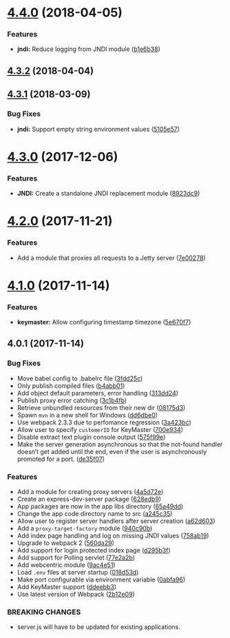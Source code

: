 <a name="4.4.0"></a>
# [4.4.0](https://github.com/caplin/caplin-dev-tools/compare/express-dev-server@4.3.2...express-dev-server@4.4.0) (2018-04-05)


### Features

* **jndi:** Reduce logging from JNDI module ([b1e6b38](https://github.com/caplin/caplin-dev-tools/commit/b1e6b38))



<a name="4.3.2"></a>
## [4.3.2](https://github.com/caplin/caplin-dev-tools/compare/express-dev-server@4.3.1...express-dev-server@4.3.2) (2018-04-04)



<a name="4.3.1"></a>
## [4.3.1](https://github.com/caplin/caplin-dev-tools/compare/express-dev-server@4.3.0...express-dev-server@4.3.1) (2018-03-09)


### Bug Fixes

* **jndi:** Support empty string environment values ([5105e57](https://github.com/caplin/caplin-dev-tools/commit/5105e57))



<a name="4.3.0"></a>
# [4.3.0](https://github.com/caplin/caplin-dev-tools/compare/express-dev-server@4.2.0...express-dev-server@4.3.0) (2017-12-06)


### Features

* **JNDI:** Create a standalone JNDI replacement module ([8923dc9](https://github.com/caplin/caplin-dev-tools/commit/8923dc9))



<a name="4.2.0"></a>
# [4.2.0](https://github.com/caplin/caplin-dev-tools/compare/express-dev-server@4.1.0...express-dev-server@4.2.0) (2017-11-21)


### Features

* Add a module that proxies all requests to a Jetty server ([7e00278](https://github.com/caplin/caplin-dev-tools/commit/7e00278))



<a name="4.1.0"></a>
# [4.1.0](https://github.com/caplin/caplin-dev-tools/compare/express-dev-server@4.0.1...express-dev-server@4.1.0) (2017-11-14)


### Features

* **keymaster:** Allow configuring timestamp timezone ([5e670f7](https://github.com/caplin/caplin-dev-tools/commit/5e670f7))



<a name="4.0.1"></a>
## 4.0.1 (2017-11-14)


### Bug Fixes

* Move babel config to .babelrc file ([3fdd25c](https://github.com/caplin/caplin-dev-tools/commit/3fdd25c))
* Only publish compiled files ([b4abb01](https://github.com/caplin/caplin-dev-tools/commit/b4abb01))
* Add object default parameters, error handling ([313dd24](https://github.com/caplin/caplin-dev-tools/commit/313dd24))
* Publish proxy error catching ([3c1b4fb](https://github.com/caplin/caplin-dev-tools/commit/3c1b4fb))
* Retrieve unbundled resources from their new dir ([08175d3](https://github.com/caplin/caplin-dev-tools/commit/08175d3))
* Spawn `mvn` in a new shell for Windows ([dd6dbe0](https://github.com/caplin/caplin-dev-tools/commit/dd6dbe0))
* Use webpack 2.3.3 due to perfomance regression ([3a423bc](https://github.com/caplin/caplin-dev-tools/commit/3a423bc))
* Allow user to specify `customerID` for KeyMaster ([700e934](https://github.com/caplin/caplin-dev-tools/commit/700e934))
* Disable extract text plugin console output ([575f99e](https://github.com/caplin/caplin-dev-tools/commit/575f99e))
* Make the server generation asynchronous so that the not-found handler doesn’t get added until the end, even if the user is asynchronously promoted for a port. ([de35f07](https://github.com/caplin/caplin-dev-tools/commit/de35f07))


### Features

* Add a module for creating proxy servers ([4a5d72e](https://github.com/caplin/caplin-dev-tools/commit/4a5d72e))
* Create an express-dev-server package ([628edb9](https://github.com/caplin/caplin-dev-tools/commit/628edb9))
* App packages are now in the app libs directory ([65a49dd](https://github.com/caplin/caplin-dev-tools/commit/65a49dd))
* Change the app code directory name to src ([a245c35](https://github.com/caplin/caplin-dev-tools/commit/a245c35))
* Allow user to register server handlers after server creation ([a62d603](https://github.com/caplin/caplin-dev-tools/commit/a62d603))
* Add a `proxy-target-factory` module ([940c90b](https://github.com/caplin/caplin-dev-tools/commit/940c90b))
* Add index page handling and log on missing JNDI values ([758ab19](https://github.com/caplin/caplin-dev-tools/commit/758ab19))
* Upgrade to webpack 2 ([560da29](https://github.com/caplin/caplin-dev-tools/commit/560da29))
* Add support for login protected index page ([d295b3f](https://github.com/caplin/caplin-dev-tools/commit/d295b3f))
* Add support for Polling servlet ([77e2a2b](https://github.com/caplin/caplin-dev-tools/commit/77e2a2b))
* Add webcentric module ([9ac4e51](https://github.com/caplin/caplin-dev-tools/commit/9ac4e51))
* Load `.env` files at server startup ([018d53d](https://github.com/caplin/caplin-dev-tools/commit/018d53d))
* Make port configurable via environment variable ([0abfa96](https://github.com/caplin/caplin-dev-tools/commit/0abfa96))
* Add KeyMaster support ([ddeebb3](https://github.com/caplin/caplin-dev-tools/commit/ddeebb3))
* Use latest version of Webpack ([2b12e09](https://github.com/caplin/caplin-dev-tools/commit/2b12e09))


### BREAKING CHANGES

* server.js will have to be updated for existing applications.



